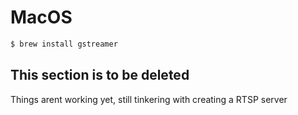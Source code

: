 # MacOS
```sh
$ brew install gstreamer
```

## This section is to be deleted
Things arent working yet, still tinkering with creating a RTSP server